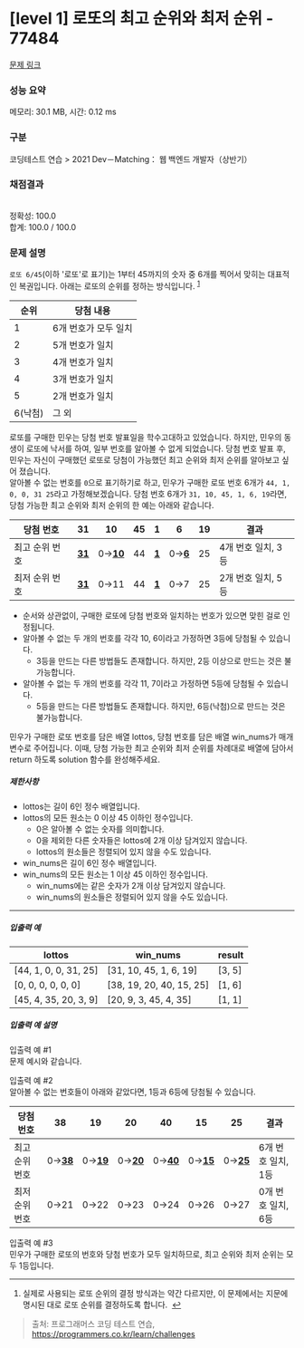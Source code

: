 # [level 1] 로또의 최고 순위와 최저 순위 - 77484 

[문제 링크](https://school.programmers.co.kr/learn/courses/30/lessons/77484?language=javascript) 

### 성능 요약

메모리: 30.1 MB, 시간: 0.12 ms

### 구분

코딩테스트 연습 > 2021 Dev－Matching： 웹 백엔드 개발자（상반기）

### 채점결과

<br/>정확성: 100.0<br/>합계: 100.0 / 100.0

### 문제 설명

<p style="user-select: auto;"><code style="user-select: auto;">로또 6/45</code>(이하 '로또'로 표기)는 1부터 45까지의 숫자 중 6개를 찍어서 맞히는 대표적인 복권입니다. 아래는 로또의 순위를 정하는 방식입니다. <sup id="fnref1" style="user-select: auto;"><a href="#fn1" style="user-select: auto;">1</a></sup></p>
<table class="table" style="user-select: auto;">
        <thead style="user-select: auto;"><tr style="user-select: auto;">
<th style="user-select: auto;">순위</th>
<th style="user-select: auto;">당첨 내용</th>
</tr>
</thead>
        <tbody style="user-select: auto;"><tr style="user-select: auto;">
<td style="user-select: auto;">1</td>
<td style="user-select: auto;">6개 번호가 모두 일치</td>
</tr>
<tr style="user-select: auto;">
<td style="user-select: auto;">2</td>
<td style="user-select: auto;">5개 번호가 일치</td>
</tr>
<tr style="user-select: auto;">
<td style="user-select: auto;">3</td>
<td style="user-select: auto;">4개 번호가 일치</td>
</tr>
<tr style="user-select: auto;">
<td style="user-select: auto;">4</td>
<td style="user-select: auto;">3개 번호가 일치</td>
</tr>
<tr style="user-select: auto;">
<td style="user-select: auto;">5</td>
<td style="user-select: auto;">2개 번호가 일치</td>
</tr>
<tr style="user-select: auto;">
<td style="user-select: auto;">6(낙첨)</td>
<td style="user-select: auto;">그 외</td>
</tr>
</tbody>
      </table>
<p style="user-select: auto;">로또를 구매한 민우는 당첨 번호 발표일을 학수고대하고 있었습니다. 하지만, 민우의 동생이 로또에 낙서를 하여, 일부 번호를 알아볼 수 없게 되었습니다. 당첨 번호 발표 후, 민우는 자신이 구매했던 로또로 당첨이 가능했던 최고 순위와 최저 순위를 알아보고 싶어 졌습니다. <br style="user-select: auto;">
알아볼 수 없는 번호를 <code style="user-select: auto;">0</code>으로 표기하기로 하고, 민우가 구매한 로또 번호 6개가 <code style="user-select: auto;">44, 1, 0, 0, 31 25</code>라고 가정해보겠습니다. 당첨 번호 6개가 <code style="user-select: auto;">31, 10, 45, 1, 6, 19</code>라면, 당첨 가능한 최고 순위와 최저 순위의 한 예는 아래와 같습니다.</p>
<table class="table" style="user-select: auto;">
        <thead style="user-select: auto;"><tr style="user-select: auto;">
<th style="user-select: auto;">당첨 번호</th>
<th style="user-select: auto;">31</th>
<th style="user-select: auto;">10</th>
<th style="user-select: auto;">45</th>
<th style="user-select: auto;">1</th>
<th style="user-select: auto;">6</th>
<th style="user-select: auto;">19</th>
<th style="user-select: auto;">결과</th>
</tr>
</thead>
        <tbody style="user-select: auto;"><tr style="user-select: auto;">
<td style="user-select: auto;">최고 순위 번호</td>
<td style="user-select: auto;"><u style="user-select: auto;"><strong style="user-select: auto;">31</strong></u></td>
<td style="user-select: auto;">0→<u style="user-select: auto;"><strong style="user-select: auto;">10</strong></u></td>
<td style="user-select: auto;">44</td>
<td style="user-select: auto;"><u style="user-select: auto;"><strong style="user-select: auto;">1</strong></u></td>
<td style="user-select: auto;">0→<u style="user-select: auto;"><strong style="user-select: auto;">6</strong></u></td>
<td style="user-select: auto;">25</td>
<td style="user-select: auto;">4개 번호 일치, 3등</td>
</tr>
<tr style="user-select: auto;">
<td style="user-select: auto;">최저 순위 번호</td>
<td style="user-select: auto;"><u style="user-select: auto;"><strong style="user-select: auto;">31</strong></u></td>
<td style="user-select: auto;">0→11</td>
<td style="user-select: auto;">44</td>
<td style="user-select: auto;"><u style="user-select: auto;"><strong style="user-select: auto;">1</strong></u></td>
<td style="user-select: auto;">0→7</td>
<td style="user-select: auto;">25</td>
<td style="user-select: auto;">2개 번호 일치, 5등</td>
</tr>
</tbody>
      </table>
<ul style="user-select: auto;">
<li style="user-select: auto;">순서와 상관없이, 구매한 로또에 당첨 번호와 일치하는 번호가 있으면 맞힌 걸로 인정됩니다. </li>
<li style="user-select: auto;">알아볼 수 없는 두 개의 번호를 각각 10, 6이라고 가정하면 3등에 당첨될 수 있습니다. 

<ul style="user-select: auto;">
<li style="user-select: auto;">3등을 만드는 다른 방법들도 존재합니다. 하지만, 2등 이상으로 만드는 것은 불가능합니다. </li>
</ul></li>
<li style="user-select: auto;">알아볼 수 없는 두 개의 번호를 각각 11, 7이라고 가정하면 5등에 당첨될 수 있습니다. 

<ul style="user-select: auto;">
<li style="user-select: auto;">5등을 만드는 다른 방법들도 존재합니다. 하지만, 6등(낙첨)으로 만드는 것은 불가능합니다.</li>
</ul></li>
</ul>

<p style="user-select: auto;">민우가 구매한 로또 번호를 담은 배열 lottos, 당첨 번호를 담은 배열 win_nums가 매개변수로 주어집니다. 이때, 당첨 가능한 최고 순위와 최저 순위를 차례대로 배열에 담아서 return 하도록 solution 함수를 완성해주세요. </p>

<h5 style="user-select: auto;">제한사항</h5>

<ul style="user-select: auto;">
<li style="user-select: auto;">lottos는 길이 6인 정수 배열입니다.</li>
<li style="user-select: auto;">lottos의 모든 원소는 0 이상 45 이하인 정수입니다.

<ul style="user-select: auto;">
<li style="user-select: auto;">0은 알아볼 수 없는 숫자를 의미합니다.</li>
<li style="user-select: auto;">0을 제외한 다른 숫자들은 lottos에 2개 이상 담겨있지 않습니다.</li>
<li style="user-select: auto;">lottos의 원소들은 정렬되어 있지 않을 수도 있습니다.</li>
</ul></li>
<li style="user-select: auto;">win_nums은 길이 6인 정수 배열입니다.</li>
<li style="user-select: auto;">win_nums의 모든 원소는 1 이상 45 이하인 정수입니다.

<ul style="user-select: auto;">
<li style="user-select: auto;">win_nums에는 같은 숫자가 2개 이상 담겨있지 않습니다.</li>
<li style="user-select: auto;">win_nums의 원소들은 정렬되어 있지 않을 수도 있습니다.</li>
</ul></li>
</ul>

<hr style="user-select: auto;">

<h5 style="user-select: auto;">입출력 예</h5>
<table class="table" style="user-select: auto;">
        <thead style="user-select: auto;"><tr style="user-select: auto;">
<th style="user-select: auto;">lottos</th>
<th style="user-select: auto;">win_nums</th>
<th style="user-select: auto;">result</th>
</tr>
</thead>
        <tbody style="user-select: auto;"><tr style="user-select: auto;">
<td style="user-select: auto;">[44, 1, 0, 0, 31, 25]</td>
<td style="user-select: auto;">[31, 10, 45, 1, 6, 19]</td>
<td style="user-select: auto;">[3, 5]</td>
</tr>
<tr style="user-select: auto;">
<td style="user-select: auto;">[0, 0, 0, 0, 0, 0]</td>
<td style="user-select: auto;">[38, 19, 20, 40, 15, 25]</td>
<td style="user-select: auto;">[1, 6]</td>
</tr>
<tr style="user-select: auto;">
<td style="user-select: auto;">[45, 4, 35, 20, 3, 9]</td>
<td style="user-select: auto;">[20, 9, 3, 45, 4, 35]</td>
<td style="user-select: auto;">[1, 1]</td>
</tr>
</tbody>
      </table>
<h5 style="user-select: auto;">입출력 예 설명</h5>

<p style="user-select: auto;">입출력 예 #1<br style="user-select: auto;">
문제 예시와 같습니다.</p>

<p style="user-select: auto;">입출력 예 #2<br style="user-select: auto;">
알아볼 수 없는 번호들이 아래와 같았다면, 1등과 6등에 당첨될 수 있습니다. </p>
<table class="table" style="user-select: auto;">
        <thead style="user-select: auto;"><tr style="user-select: auto;">
<th style="user-select: auto;">당첨 번호</th>
<th style="user-select: auto;">38</th>
<th style="user-select: auto;">19</th>
<th style="user-select: auto;">20</th>
<th style="user-select: auto;">40</th>
<th style="user-select: auto;">15</th>
<th style="user-select: auto;">25</th>
<th style="user-select: auto;">결과</th>
</tr>
</thead>
        <tbody style="user-select: auto;"><tr style="user-select: auto;">
<td style="user-select: auto;">최고 순위 번호</td>
<td style="user-select: auto;">0→<u style="user-select: auto;"><strong style="user-select: auto;">38</strong></u></td>
<td style="user-select: auto;">0→<u style="user-select: auto;"><strong style="user-select: auto;">19</strong></u></td>
<td style="user-select: auto;">0→<u style="user-select: auto;"><strong style="user-select: auto;">20</strong></u></td>
<td style="user-select: auto;">0→<u style="user-select: auto;"><strong style="user-select: auto;">40</strong></u></td>
<td style="user-select: auto;">0→<u style="user-select: auto;"><strong style="user-select: auto;">15</strong></u></td>
<td style="user-select: auto;">0→<u style="user-select: auto;"><strong style="user-select: auto;">25</strong></u></td>
<td style="user-select: auto;">6개 번호 일치, 1등</td>
</tr>
<tr style="user-select: auto;">
<td style="user-select: auto;">최저 순위 번호</td>
<td style="user-select: auto;">0→21</td>
<td style="user-select: auto;">0→22</td>
<td style="user-select: auto;">0→23</td>
<td style="user-select: auto;">0→24</td>
<td style="user-select: auto;">0→26</td>
<td style="user-select: auto;">0→27</td>
<td style="user-select: auto;">0개 번호 일치, 6등</td>
</tr>
</tbody>
      </table>
<p style="user-select: auto;">입출력 예 #3<br style="user-select: auto;">
민우가 구매한 로또의 번호와 당첨 번호가 모두 일치하므로, 최고 순위와 최저 순위는 모두 1등입니다. </p>

<div class="footnotes" style="user-select: auto;">
<hr style="user-select: auto;">
<ol style="user-select: auto;">

<li id="fn1" style="user-select: auto;">
<p style="user-select: auto;">실제로 사용되는 로또 순위의 결정 방식과는 약간 다르지만, 이 문제에서는 지문에 명시된 대로 로또 순위를 결정하도록 합니다. &nbsp;<a href="#fnref1" style="user-select: auto;">↩</a></p>
</li>

</ol>
</div>


> 출처: 프로그래머스 코딩 테스트 연습, https://programmers.co.kr/learn/challenges